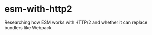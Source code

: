 # esm-with-http2
Researching how ESM works with HTTP/2 and whether it can replace bundlers like Webpack
